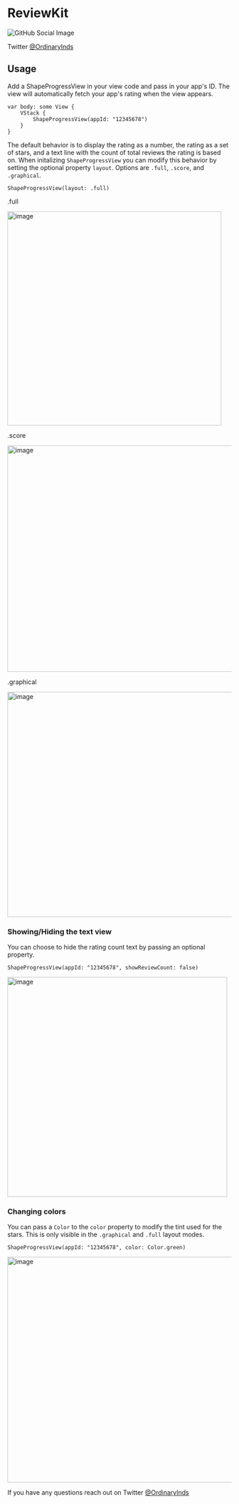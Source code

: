 # ReviewKit
![GitHub Social Image](https://github.com/user-attachments/assets/052d205d-68b5-4141-abd8-e9bfc5a0163b)

Twitter [@OrdinaryInds](https://www.twitter.com/ordinaryinds)

## Usage
Add a ShapeProgressView in your view code and pass in your app's ID. The view will automatically fetch your app's rating when the view appears.
```
var body: some View {
    VStack {
        ShapeProgressView(appId: "12345678")
    }
}
```
The default behavior is to display the rating as a number, the rating as a set of stars, and a text line with the count of total reviews the rating is based on. When initalizing `ShapeProgressView` you can modify this behavior by setting the optional property `layout`. Options are `.full`, `.score`, and `.graphical`.
```
ShapeProgressView(layout: .full)
```

.full

<img width="481" alt="image" src="https://github.com/ordinaryindustries/ReviewKit/assets/132616209/caa9f88b-4f44-4a7a-9be4-4df523c2be66">


.score

<img width="509" alt="image" src="https://github.com/ordinaryindustries/ReviewKit/assets/132616209/96f0e5c3-b521-46e7-a9af-136b14314aad">


.graphical

<img width="506" alt="image" src="https://github.com/ordinaryindustries/ReviewKit/assets/132616209/21bc470c-bd1f-4c60-9b5f-9e0170e6f90e">


### Showing/Hiding the text view
You can choose to hide the rating count text by passing an optional property.
```
ShapeProgressView(appId: "12345678", showReviewCount: false)
```
<img width="494" alt="image" src="https://github.com/ordinaryindustries/ReviewKit/assets/132616209/5ce7c11e-f104-4dae-bcc2-311c2253fd39">


### Changing colors
You can pass a `Color` to the `color` property to modify the tint used for the stars. This is only visible in the `.graphical` and `.full` layout modes. 
```
ShapeProgressView(appId: "12345678", color: Color.green)
```
<img width="507" alt="image" src="https://github.com/ordinaryindustries/ReviewKit/assets/132616209/bf82ac32-1f8a-4b94-b3c7-96fbb53005d9">


If you have any questions reach out on Twitter [@OrdinaryInds](https://www.twitter.com/ordinaryinds)
